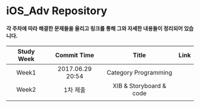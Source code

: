 # iOS_Adv Repository

#### 각 주차에 따라 해결한 문제들을 올리고 링크를 통해 그와 자세한 내용들이 정리되어 있습니다. 


| Study Week |   Commit Time    |        Title         | Link |
| :--------: | :--------------: | :------------------: | :--: |
|   Week1    | 2017.06.29 20:54 | Category Programming |      |
|   Week2    | 1차 제출 | XIB & Storyboard & code |      |
|            |                  |                      |      |


